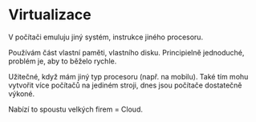 # Virtualizace

V počítači emuluju jiný systém, instrukce jiného procesoru.

Používám část vlastní paměti, vlastního disku. Principielně jednoduché, problém je, aby to běželo rychle.

Užitečné, když mám jiný typ procesoru (např. na mobilu). Také tím mohu vytvořit více počítačů na jediném stroji, dnes jsou počítače dostatečně výkoné.

Nabízí to spoustu velkých firem = Cloud.